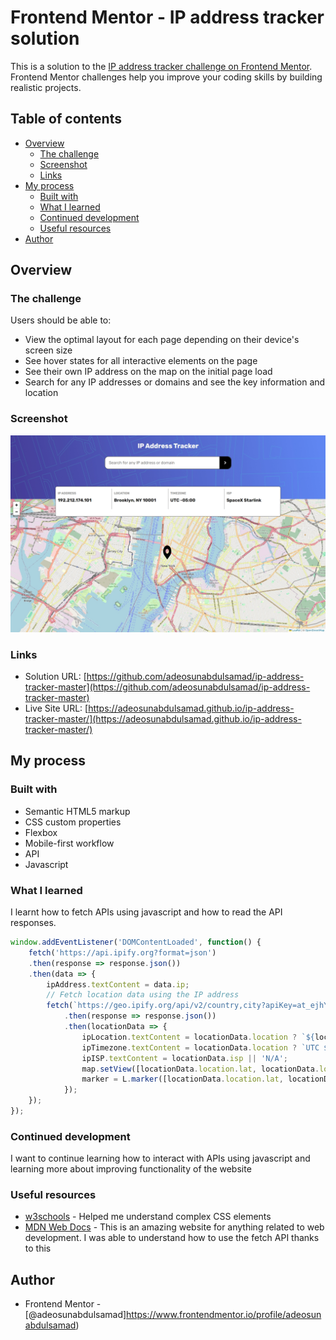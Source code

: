 # Frontend Mentor - IP address tracker solution

This is a solution to the [IP address tracker challenge on Frontend Mentor](https://www.frontendmentor.io/challenges/ip-address-tracker-I8-0yYAH0). Frontend Mentor challenges help you improve your coding skills by building realistic projects. 

## Table of contents

- [Overview](#overview)
  - [The challenge](#the-challenge)
  - [Screenshot](#screenshot)
  - [Links](#links)
- [My process](#my-process)
  - [Built with](#built-with)
  - [What I learned](#what-i-learned)
  - [Continued development](#continued-development)
  - [Useful resources](#useful-resources)
- [Author](#author)



## Overview

### The challenge

Users should be able to:

- View the optimal layout for each page depending on their device's screen size
- See hover states for all interactive elements on the page
- See their own IP address on the map on the initial page load
- Search for any IP addresses or domains and see the key information and location

### Screenshot

![](./images/MacBook%20Pro-1754952516301.jpeg)


### Links

- Solution URL: [https://github.com/adeosunabdulsamad/ip-address-tracker-master](https://github.com/adeosunabdulsamad/ip-address-tracker-master)
- Live Site URL: [https://adeosunabdulsamad.github.io/ip-address-tracker-master/](https://adeosunabdulsamad.github.io/ip-address-tracker-master/)

## My process

### Built with

- Semantic HTML5 markup
- CSS custom properties
- Flexbox
- Mobile-first workflow
- API
- Javascript


### What I learned

I learnt how to fetch APIs using javascript and
how to read the API responses.

```js
window.addEventListener('DOMContentLoaded', function() {
    fetch('https://api.ipify.org?format=json')
    .then(response => response.json())
    .then(data => {
        ipAddress.textContent = data.ip;
        // Fetch location data using the IP address
        fetch(`https://geo.ipify.org/api/v2/country,city?apiKey=at_ejhYewfqwtYccU94h8y3BgoFbfhs9&ipAddress=${data.ip}`)
            .then(response => response.json())
            .then(locationData => {
                ipLocation.textContent = locationData.location ? `${locationData.location.country}, ${locationData.location.region} ${locationData.location.postalCode}` : 'N/A';
                ipTimezone.textContent = locationData.location ? `UTC ${locationData.location.timezone}` : 'N/A';
                ipISP.textContent = locationData.isp || 'N/A';
                map.setView([locationData.location.lat, locationData.location.lng], 13);
                marker = L.marker([locationData.location.lat, locationData.location.lng], {icon: locationIcon}).addTo(map);
            });
    });
});
```


### Continued development

I want to continue learning how to interact with APIs using javascript and learning more about improving functionality of the website

### Useful resources

- [w3schools](https://www.w3schools.com/) - Helped me understand complex CSS elements
- [MDN Web Docs](https://developer.mozilla.org/en-US/docs/Web) - This is an amazing website for anything related to web development. I was able to understand how to use the fetch API thanks to this


## Author

- Frontend Mentor - [@adeosunabdulsamad]https://www.frontendmentor.io/profile/adeosunabdulsamad)

